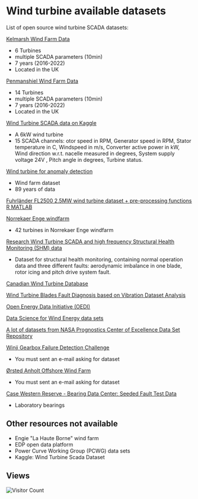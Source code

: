 # Wind turbine available datasets
List of open source wind turbine SCADA datasets:

[<ins>Kelmarsh Wind Farm Data</ins>](https://zenodo.org/record/8252025)
- 6 Turbines
- multiple SCADA parameters (10min)
- 7 years (2016-2022)
- Located in the UK

[<ins>Penmanshiel Wind Farm Data</ins>](https://zenodo.org/record/8253010)
- 14 Turbines
- multiple SCADA parameters (10min)
- 7 years (2016-2022)
- Located in the UK

[<ins>Wind Turbine SCADA data on Kaggle](https://www.kaggle.com/datasets/pythonafroz/wind-turbine-scada-data)
- A 6kW wind turbine
- 15 SCADA channels: otor speed in RPM, Generator speed in RPM, Stator temperature in C, Windspeed in m/s, Converter active power in kW, Wind direction w.r.t. nacelle measured in degrees, System supply voltage 24V , Pitch angle in degrees, Turbine status.

[<ins>Wind turbine for anomaly detection](https://zenodo.org/records/10958775)
- Wind farm dataset
- 89 years of data

[<ins>Fuhrländer FL2500 2.5MW wind turbine dataset + pre-processing functions R MATLAB](https://github.com/alecuba16/fuhrlander)
  
[<ins>Norrekaer Enge windfarm](https://data.dtu.dk/articles/dataset/SCADA_data_from_Norre_m2_wind_farm/19076756)
- 42 turbines in Norrekaer Enge windfarm

[<ins>Research Wind Turbine SCADA and high frequency Structural Health Monitoring (SHM) data](https://zenodo.org/records/8229750)
- Dataset for structural health monitoring, containing normal operation data and three different faults: aerodynamic imbalance in one blade, rotor icing and pitch drive system fault.

[<ins>Canadian Wind Turbine Database</ins>](https://open.canada.ca/data/en/dataset/79fdad93-9025-49ad-ba16-c26d718cc070)

[<ins>Wind Turbine Blades Fault Diagnosis based on Vibration Dataset Analysis</ins>](https://data.mendeley.com/datasets/5d7vbdp8f7/3)

[<ins>Open Energy Data Initiative (OEDI)</ins>](https://data.openei.org/submissions/738)

[<ins>Data Science for Wind Energy data sets</ins>](https://aml.engr.tamu.edu/book-dswe/dswe-datasets/)

[<ins>A lot of datasets from NASA Prognostics Center of Excellence Data Set Repository</ins>](https://www.nasa.gov/content/prognostics-center-of-excellence-data-set-repository)

[<ins>Winji Gearbox Failure Detection Challenge</ins>](https://www.wedowind.ch/spaces/winji-challenges-space)
- You must sent an e-mail asking for dataset

[<ins>Ørsted Anholt Offshore Wind Farm</ins>](https://orsted.com/en/what-we-do/renewable-energy-solutions/offshore-wind/offshore-wind-data)
- You must sent an e-mail asking for dataset

[<ins>Case Western Reserve - Bearing Data Center: Seeded Fault Test Data</ins>](https://engineering.case.edu/bearingdatacenter)
- Laboratory bearings

## Other resources not available

- Engie "La Haute Borne" wind farm
- EDP open data platform
- Power Curve Working Group (PCWG) data sets
- Kaggle: Wind Turbine Scada Dataset

## Views
![Visitor Count](http://profile-counter.glitch.me//cesartadeub/Wind-turbine-available-data/count.svg)
